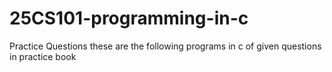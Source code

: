 # 25CS101-programming-in-c
Practice Questions
these are the following programs in c of given questions in practice book

